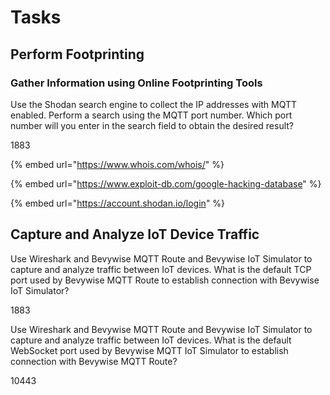 # Tasks

## Perform Footprinting

### Gather Information using Online Footprinting Tools

Use the Shodan search engine to collect the IP addresses with MQTT enabled. Perform a search using the MQTT port number. Which port number will you enter in the search field to obtain the desired result?

1883



{% embed url="https://www.whois.com/whois/" %}

{% embed url="https://www.exploit-db.com/google-hacking-database" %}

{% embed url="https://account.shodan.io/login" %}



## Capture and Analyze IoT Device Traffic

Use Wireshark and Bevywise MQTT Route and Bevywise IoT Simulator to capture and analyze traffic between IoT devices. What is the default TCP port used by Bevywise MQTT Route to establish connection with Bevywise IoT Simulator?

1883



Use Wireshark and Bevywise MQTT Route and Bevywise IoT Simulator to capture and analyze traffic between IoT devices. What is the default WebSocket port used by Bevywise MQTT IoT Simulator to establish connection with Bevywise MQTT Route?

10443


